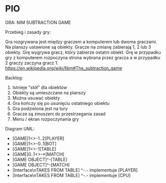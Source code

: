 # PIO

GRA: NIM SUBTRACTION GAME

Przebieg i zasady gry:

Gra rozgrywana jest między graczem a komputerem lub dwoma graczami. Na planszy ustawione są obiekty. Gracze na zmianę zabierają 1, 2 lub 3 obiekty. Grę wygrywa gracz, który zabierze ostatni obiekt. Grę w przypadku gry z komputerem rozpoczyna strona wybrana przez gracza a w przypadku 2 graczy zaczyna gracz 1.
https://en.wikipedia.org/wiki/Nim#The_subtraction_game

Backlog:
1. Istnieje "stół" dla obiektów
2. Obiekty są umieszczane na planszy
3. Można usuwać obiekty
4. Gra kończy się po usunięciu ostatniego obiektu
5. Gra podzielona jest na tury
6. Gracze są zmuszeni do przestrzegania zasad
7. Menu / ekran rozpoczynania gry

Diagram UML:
- [GAME]1<>-1..2[PLAYER]
- [GAME]1<>-0..1[BOT]
- [GAME]1<>-1[TABLE] 
- [GAME]0..1<>-*[MATCH] 
- [GAME OBJECT]^-[TABLE] 
- [GAME OBJECT]^-[MATCH]
- [Interface\nTAKES FROM TABLE] ^-.- implementuje [PLAYER] 
- [Interface\nTAKES FROM TABLE] ^-.- implementuje  [CPU] 
